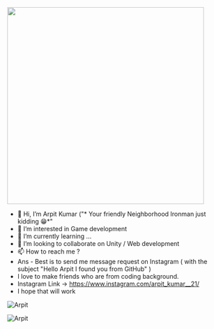 <img src="https://user-images.githubusercontent.com/73133055/148241123-db0632dd-71d4-45e6-b3c6-679a4e313b6f.gif" width="451">
  
- 👋 Hi, I’m Arpit Kumar ("* Your friendly Neighborhood Ironman just kidding 😁*"     
- 👀 I’m interested in Game development      
- 🌱 I’m currently learning ... 
- 💞️ I’m looking to collaborate on Unity / Web development
- 📫 How to reach me ? 
- Ans - Best is to send me message request on Instagram ( with the subject "Hello Arpit I found you from GitHub" )
- I love to make friends who are from coding background.
- Instagram Link -> https://www.instagram.com/arpit_kumar__21/
- I hope that will work  


<!---
aforarpitkumar/aforarpitkumar is a ✨ special ✨ repository because its `README.md` (this file) appears on your GitHub profile.
You can click the Preview link to take a look at your changes.
--->

<p align="left"> <img src="https://komarev.com/ghpvc/?username=Arpit&label=Profile%20views&color=0e75b6&style=flat" alt="Arpit" /> </p>
<p><img align="left" src="https://github-readme-stats.vercel.app/api?username=aforarpitkumar&show_icons=true&locale=en" alt="Arpit" /></p>

